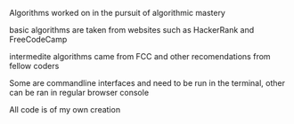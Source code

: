 
Algorithms worked on in the pursuit of algorithmic mastery

basic algorithms are taken from websites such as HackerRank and FreeCodeCamp

intermedite algorithms came from FCC and other recomendations from fellow coders

Some are commandline interfaces and need to be run in the terminal, other can be ran in regular browser console

All code is of my own creation